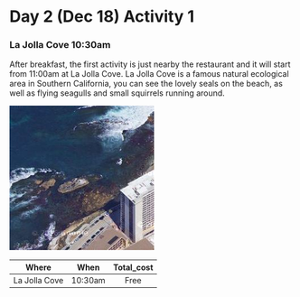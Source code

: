 # Day 2 (Dec 18) Activity 1
### La Jolla Cove 10:30am

  After breakfast, the first activity is just nearby the restaurant and it will start from 11:00am at La Jolla Cove.
  La Jolla Cove is a famous natural ecological area in Southern California, you can see the lovely seals on the beach, as well as flying seagulls and small squirrels running around.

![LaJolla](kh.jpg)

  |Where        |When       |Total_cost|
  |:-----------:|:---------:|:--------:|
  |La Jolla Cove|  10:30am  |   Free   |
